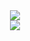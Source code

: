 <div align="center"> <img src="https://github-readme-streak-stats.herokuapp.com/?user=kwxos" /> </div>
<div align="center"> <img src="https://github-readme-stats.vercel.app/api/top-langs/?username=kwxos&hide_title=true&hide_border=true&layout=compact&langs_count=6&text_color=000&icon_color=fff&bg_color=0,52fa5a,4dfcff,c64dff&theme=graywhite" /> </div>
